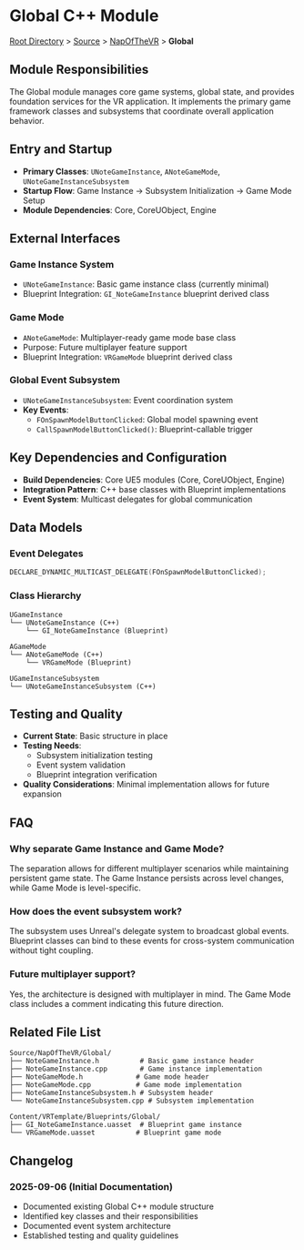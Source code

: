 # Global C++ Module

[Root Directory](../../../CLAUDE.md) > [Source](../../) > [NapOfTheVR](../) > **Global**

## Module Responsibilities
The Global module manages core game systems, global state, and provides foundation services for the VR application. It implements the primary game framework classes and subsystems that coordinate overall application behavior.

## Entry and Startup
- **Primary Classes**: `UNoteGameInstance`, `ANoteGameMode`, `UNoteGameInstanceSubsystem`
- **Startup Flow**: Game Instance → Subsystem Initialization → Game Mode Setup
- **Module Dependencies**: Core, CoreUObject, Engine

## External Interfaces

### Game Instance System
- `UNoteGameInstance`: Basic game instance class (currently minimal)
- Blueprint Integration: `GI_NoteGameInstance` blueprint derived class

### Game Mode
- `ANoteGameMode`: Multiplayer-ready game mode base class
- Purpose: Future multiplayer feature support
- Blueprint Integration: `VRGameMode` blueprint derived class

### Global Event Subsystem
- `UNoteGameInstanceSubsystem`: Event coordination system
- **Key Events**:
  - `FOnSpawnModelButtonClicked`: Global model spawning event
  - `CallSpawnModelButtonClicked()`: Blueprint-callable trigger

## Key Dependencies and Configuration
- **Build Dependencies**: Core UE5 modules (Core, CoreUObject, Engine)
- **Integration Pattern**: C++ base classes with Blueprint implementations
- **Event System**: Multicast delegates for global communication

## Data Models

### Event Delegates
```cpp
DECLARE_DYNAMIC_MULTICAST_DELEGATE(FOnSpawnModelButtonClicked);
```

### Class Hierarchy
```
UGameInstance
└── UNoteGameInstance (C++)
    └── GI_NoteGameInstance (Blueprint)

AGameMode  
└── ANoteGameMode (C++)
    └── VRGameMode (Blueprint)

UGameInstanceSubsystem
└── UNoteGameInstanceSubsystem (C++)
```

## Testing and Quality
- **Current State**: Basic structure in place
- **Testing Needs**: 
  - Subsystem initialization testing
  - Event system validation
  - Blueprint integration verification
- **Quality Considerations**: Minimal implementation allows for future expansion

## FAQ

### Why separate Game Instance and Game Mode?
The separation allows for different multiplayer scenarios while maintaining persistent game state. The Game Instance persists across level changes, while Game Mode is level-specific.

### How does the event subsystem work?
The subsystem uses Unreal's delegate system to broadcast global events. Blueprint classes can bind to these events for cross-system communication without tight coupling.

### Future multiplayer support?
Yes, the architecture is designed with multiplayer in mind. The Game Mode class includes a comment indicating this future direction.

## Related File List
```
Source/NapOfTheVR/Global/
├── NoteGameInstance.h          # Basic game instance header
├── NoteGameInstance.cpp        # Game instance implementation  
├── NoteGameMode.h             # Game mode header
├── NoteGameMode.cpp           # Game mode implementation
├── NoteGameInstanceSubsystem.h # Subsystem header
└── NoteGameInstanceSubsystem.cpp # Subsystem implementation

Content/VRTemplate/Blueprints/Global/
├── GI_NoteGameInstance.uasset  # Blueprint game instance
└── VRGameMode.uasset          # Blueprint game mode
```

## Changelog

### 2025-09-06 (Initial Documentation)
- Documented existing Global C++ module structure
- Identified key classes and their responsibilities  
- Documented event system architecture
- Established testing and quality guidelines